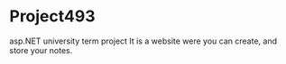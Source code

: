# Project493
asp.NET university term project
It is a website were you can create, and store your notes.

